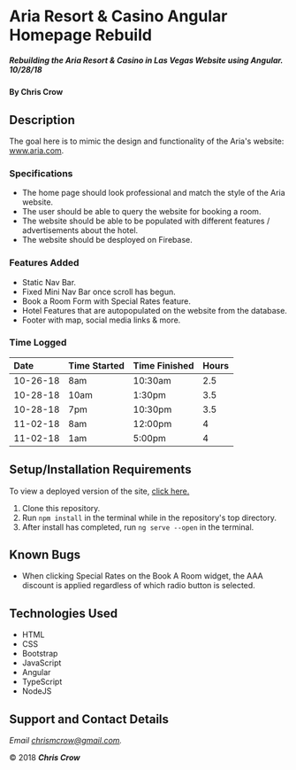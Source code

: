 # Aria Resort & Casino Angular Homepage Rebuild

##### Rebuilding the Aria Resort & Casino in Las Vegas Website using Angular. 10/28/18

#### By **Chris Crow**

## Description

The goal here is to mimic the design and functionality of the Aria's website: www.aria.com.

### Specifications
* The home page should look professional and match the style of the Aria website.
* The user should be able to query the website for booking a room.
* The website should be able to be populated with different features / advertisements about the hotel.
* The website should be desployed on Firebase.

### Features Added
* Static Nav Bar.
* Fixed Mini Nav Bar once scroll has begun.
* Book a Room Form with Special Rates feature.
* Hotel Features that are autopopulated on the website from the database.
* Footer with map, social media links & more.

### Time Logged
| Date | Time Started | Time Finished | Hours |
| :------- | :--- | :------ | :--- |
| 10-26-18 | 8am  | 10:30am | 2.5  |
| 10-28-18 | 10am | 1:30pm  | 3.5  |
| 10-28-18 | 7pm  | 10:30pm | 3.5  |
| 11-02-18 | 8am  | 12:00pm | 4    |  
| 11-02-18 | 1am  | 5:00pm  | 4    |  


## Setup/Installation Requirements

To view a deployed version of the site, [click here.](https://ariawebsiteclone.firebaseapp.com/)

1. Clone this repository.
2. Run `npm install` in the terminal while in the repository's top directory.
3. After install has completed, run `ng serve --open` in the terminal.

## Known Bugs
* When clicking Special Rates on the Book A Room widget, the AAA discount is applied regardless of which radio button is selected.

## Technologies Used
* HTML
* CSS
* Bootstrap
* JavaScript
* Angular
* TypeScript
* NodeJS

## Support and Contact Details

_Email chrismcrow@gmail.com._

&copy; 2018 **_Chris Crow_**
